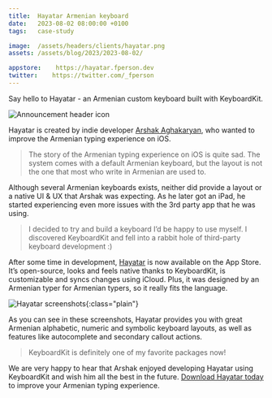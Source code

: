 ```yaml
---
title:  Hayatar Armenian keyboard
date:   2023-08-02 08:00:00 +0100
tags:   case-study

image:  /assets/headers/clients/hayatar.png
assets: /assets/blog/2023/2023-08-02/

appstore:    https://hayatar.fperson.dev
twitter:    https://twitter.com/_fperson
---
```


Say hello to Hayatar - an Armenian custom keyboard built with KeyboardKit.

![Announcement header icon]({{page.image}})

Hayatar is created by indie developer [Arshak Aghakaryan]({{page.twitter}}), who wanted to improve the Armenian typing experience on iOS.

> The story of the Armenian typing experience on iOS is quite sad. The system comes with a default Armenian keyboard, but the layout is not the one that most who write in Armenian are used to. 

Although several Armenian keyboards exists, neither did provide a layout or a native UI & UX that Arshak was expecting. As he later got an iPad, he started experiencing even more issues with the 3rd party app that he was using.

> I decided to try and build a keyboard I’d be happy to use myself. I discovered KeyboardKit and fell into a rabbit hole of third-party keyboard development :) 

After some time in development, [Hayatar]({{page.appstore}}) is now available on the App Store. It’s open-source, looks and feels native thanks to KeyboardKit, is customizable and syncs changes using iCloud. Plus, it was designed by an Armenian typer for Armenian typers, so it really fits the language.

![Hayatar screenshots]({{page.assets}}screenshots.png){:class="plain"}

As you can see in these screenshots, Hayatar provides you with great Armenian alphabetic, numeric and symbolic keyboard layouts, as well as features like autocomplete and secondary callout actions.

> KeyboardKit is definitely one of my favorite packages now!

We are very happy to hear that Arshak enjoyed developing Hayatar using KeyboardKit and wish him all the best in the future. [Download Hayatar today]({{page.appstore}}) to improve your Armenian typing experience.